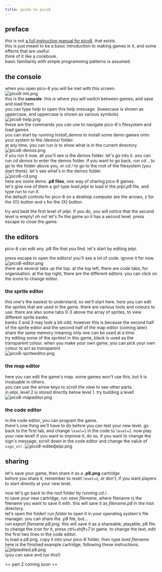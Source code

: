 ```yaml
---
title: guide to pico8
---
```

## preface
this is not [a full instruction manual for pico8](https://www.lexaloffle.com/dl/docs/pico-8_manual.html). that exists.  
this is just meant to be a basic introduction to making games in it, and some effects that are useful.  
think of it like a cookbook.  
basic familiarity with simple programming patterns is assumed.  
## the console
when you open pico-8 you will be met with this screen.  
![pico8-init.png](./assets/pico8-init.png)  
this is the **console**. this is where you will switch between games, and save and load them.  
you can type *help* to open this help message. (lowercase is shown as uppercase, and uppercase is shown as various symbols)  
![pico8-help.png](./assets/pico8-help.png)  
these are the commands you can use to navigate pico-8's filesystem and load games.  
you can start by running *install_demos* to install some demo games onto your system to the */demos/* folder.  
at any time, you can run *ls* to show what is in the current directory.  
![pico8-demos.png](./assets/pico8-demos.png)  
if you run it now, all you'll see is the *demos* folder. let's go into it.
you can run *cd demos* to enter the demos folder. if you want to go back, run *cd ..* to go to the folder above you, or *cd /* to go to the root of the filesystem (you start there). 
let's see what's in the demos folder.  
![pico8-cd.png](./assets/pico8-cd.png)  
here are some demo **.p8 files**, one way of sharing pico-8 games.  
let's give one of them a go! type *load jelpi* to load in the *jelpi.p8* file, and type *run* to run it.  
the default controls for pico-8 on a desktop computer are the arrows, z for the {O} button and x for the {X} button.  
  
try and beat the first level of jelpi. if you do, you will notice that the second level is empty! oh no! let's fix the game so it has a second level. press escape to close the game.  

## the editors
pico-8 can edit any .p8 file that you find. let's start by editing jelpi.  

press escape to open the editors! you'll see a lot of code. ignore it for now.  
![pico8-editor.png](./assets/pico8-editor.png)  
there are several tabs up the top. at the top left, there are code tabs, for organisation. at the top right, there are the different editors. you can click on the icons to change editor.  
### the sprite editor
this one's the easiest to understand, so we'll start here. here you can edit the sprites that are used in the game. there are various tools and colours to use. there are also some tabs 0-3 above the array of sprites, to view different sprite banks.  
banks 2 and 3 may look a bit odd, however this is because the second half of the sprite editor and the second half of the map editor (coming later) share the same memory meaning only one can be used at a time.  
try editing some of the sprites! in this game, black is used as the transparent colour. when you make your own game, you can pick your own colour to act as transparent.  
![pico8-spriteeditor.png](./assets/pico8-spriteeditor.png)  
### the map editor
here you can edit the game's map. some games won't use this, but it is invaluable in others.  
you can use the arrow keys to scroll the view to see other parts.  
in jelpi, level 2 is stored directly below level 1. try building a level!  
![pico8-mapeditor.png](./assets/pico8-mapeditor.png)  
### the code editor
in the code editor, you can program the game.  
there's one thing we'll have to do before you can test your new level. go back to the first tab, and change `level=1` in the code to `level=2`. now play your new level! if you want to improve it, do so.
if you want to change the sign's message, scroll down in the code editor and change the value of `sign_str`.
![pico8-editedjelpi.png](./assets/pico8-editedjelpi.png)  
## sharing
let's save your game, then share it as a **.p8.png** cartridge.  
before you share it, remember to reset `level=1`, or don't, if you want players to start directly at your new level.  
  
now let's go back to the root folder by running *cd /*.  
to save your new cartridge, run *save filename*, where filename is the filename you want to save it with. this will save it as *filename.p8* in the root directory.  
let's open the folder! run *folder* to open it in your operating system's file manager. you can share the .p8 file, but...  
run *export filename.p8.png*. this will save it as a shareable, playable, p8 file. to change the icon for it, press *ctrl+shift+7* in game. to change the text, edit the first two lines in the code editor.  
to load a p8.png, copy it into your pico-8 folder, then type *load filename*.
here is the finished example cartridge, following these instructions.  
![jelpiedited.p8.png](./assets/jelpiedited.p8.png)  
(you can save and run this!)

== part 2 coming soon ==